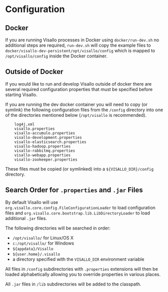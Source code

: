 
# Configuration

## Docker

If you are running Visallo processes in Docker using `docker/run-dev.sh` no additional steps are required, `run-dev.sh` will copy the example files to `docker/visallo-dev-persistent/opt/visallo/config` which is mapped to `/opt/visallo/config` inside the Docker container.

## Outside of Docker

If you would like to run and develop Visallo outside of docker there are several required configuration properties that must be specified before starting Visallo.

If you are running the dev docker container you will need to copy (or symlink) the following configuration files from the `/config` directory into one of the directories mentioned below (`/opt/visallo` is recommended).

        log4j.xml
        visallo.properties
        visallo-accumulo.properties
        visallo-development.properties
        visallo-elasticsearch.properties
        visallo-hadoop.properties
        visallo-rabbitmq.properties
        visallo-webapp.properties
        visallo-zookeeper.properties

These files must be copied (or symlinked) into a `${VISALLO_DIR}/config` directory.


## Search Order for `.properties` and `.jar` Files

By default Visallo will use `org.visallo.core.config.FileConfigurationLoader` to load configuration files and `org.visallo.core.bootstrap.lib.LibDirectoryLoader` to load additional `.jar` files.

The following directories will be searched in order:

* `/opt/visallo/` for Linux/OS X
* `c:/opt/visallo/` for Windows
* `${appdata}/Visallo`
* `${user.home}/.visallo`
* a directory specified with the `VISALLO_DIR` environment variable

All files in `/config` subdirectories with `.properties` extensions will then be loaded alphabetically allowing you to override properties in various places.

All `.jar` files in `/lib` subdirectories will be added to the classpath.

